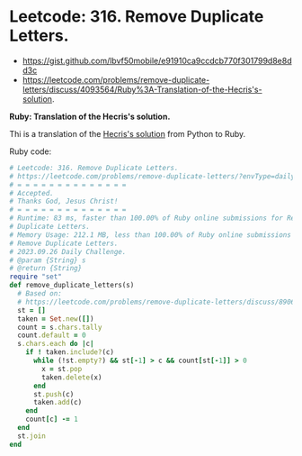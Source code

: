 # Leetcode: 316. Remove Duplicate Letters.

- https://gist.github.com/lbvf50mobile/e91910ca9ccdcb770f301799d8e8dd3c
- https://leetcode.com/problems/remove-duplicate-letters/discuss/4093564/Ruby%3A-Translation-of-the-Hecris's-solution.

**Ruby: Translation of the Hecris's solution.**

Thi is a translation of the [Hecris's solution](https://leetcode.com/problems/remove-duplicate-letters/discuss/890696/Step-by-Step-Monotonic-Stack-O(N)-Python-solution) from Python to Ruby.

Ruby code:
```Ruby
# Leetcode: 316. Remove Duplicate Letters.
# https://leetcode.com/problems/remove-duplicate-letters/?envType=daily-question&envId=2023-09-26
# = = = = = = = = = = = = = =
# Accepted.
# Thanks God, Jesus Christ!
# = = = = = = = = = = = = = =
# Runtime: 83 ms, faster than 100.00% of Ruby online submissions for Remove
# Duplicate Letters.
# Memory Usage: 212.1 MB, less than 100.00% of Ruby online submissions for
# Remove Duplicate Letters.
# 2023.09.26 Daily Challenge.
# @param {String} s
# @return {String}
require "set"
def remove_duplicate_letters(s)
  # Based on:
  # https://leetcode.com/problems/remove-duplicate-letters/discuss/890696/Step-by-Step-Monotonic-Stack-O(N)-Python-solution
  st = []
  taken = Set.new([])
  count = s.chars.tally
  count.default = 0
  s.chars.each do |c|
    if ! taken.include?(c)
      while (!st.empty?) && st[-1] > c && count[st[-1]] > 0
        x = st.pop
        taken.delete(x)
      end
      st.push(c)
      taken.add(c)
    end
    count[c] -= 1
  end
  st.join
end
```
